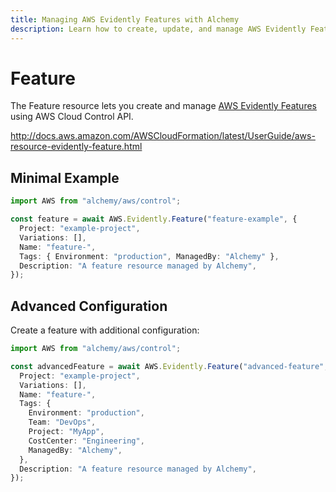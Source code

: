 ```yaml
---
title: Managing AWS Evidently Features with Alchemy
description: Learn how to create, update, and manage AWS Evidently Features using Alchemy Cloud Control.
---
```


# Feature

The Feature resource lets you create and manage [AWS Evidently Features](https://docs.aws.amazon.com/evidently/latest/userguide/) using AWS Cloud Control API.

http://docs.aws.amazon.com/AWSCloudFormation/latest/UserGuide/aws-resource-evidently-feature.html

## Minimal Example

```ts
import AWS from "alchemy/aws/control";

const feature = await AWS.Evidently.Feature("feature-example", {
  Project: "example-project",
  Variations: [],
  Name: "feature-",
  Tags: { Environment: "production", ManagedBy: "Alchemy" },
  Description: "A feature resource managed by Alchemy",
});
```

## Advanced Configuration

Create a feature with additional configuration:

```ts
import AWS from "alchemy/aws/control";

const advancedFeature = await AWS.Evidently.Feature("advanced-feature", {
  Project: "example-project",
  Variations: [],
  Name: "feature-",
  Tags: {
    Environment: "production",
    Team: "DevOps",
    Project: "MyApp",
    CostCenter: "Engineering",
    ManagedBy: "Alchemy",
  },
  Description: "A feature resource managed by Alchemy",
});
```

